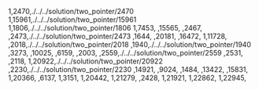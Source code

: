 1,2470,./../../solution/two_pointer/2470
1,15961,./../../solution/two_pointer/15961
1,1806,./../../solution/two_pointer/1806
1,7453,
,15565,
,2467,
,2473,./../../solution/two_pointer/2473
,1644,
,20181,
,16472,
1,11728,
,2018,./../../solution/two_pointer/2018
,1940,./../../solution/two_pointer/1940
,3273,
,10025,
,6159,
,2003,
,2559,./../../solution/two_pointer/2559
,2531,
,2118,
1,20922,./../../solution/two_pointer/20922
,2230,./../../solution/two_pointer/2230
,14921,
,9024,
,1484,
,13422,
,15831,
1,20366,
,6137,
1,3151,
1,20442,
1,21279,
,2428,
1,21921,
1,22862,
1,22945,
